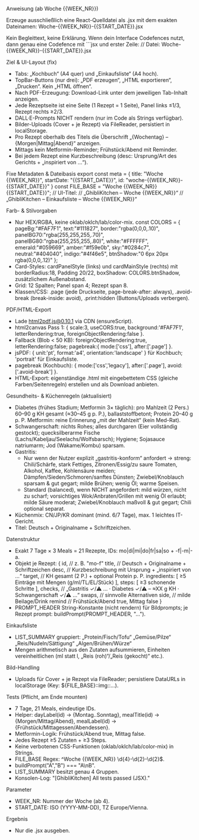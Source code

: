 Anweisung (ab Woche {{WEEK_NR}})

Erzeuge ausschließlich eine React-Quelldatei als .jsx mit dem exakten Dateinamen:
Woche-{{WEEK_NR}}-{{START_DATE}}.jsx

Kein Begleittext, keine Erklärung. Wenn dein Interface Codefences nutzt, dann genau eine Codefence mit ```jsx und erster Zeile:
 // Datei: Woche-{{WEEK_NR}}-{{START_DATE}}.jsx

Ziel & UI-Layout (fix)
- Tabs: „Kochbuch“ (A4 quer) und „Einkaufsliste“ (A4 hoch).
- TopBar-Buttons (nur drei): „PDF erzeugen“, „HTML exportieren“, „Drucken“. Kein „HTML öffnen“.
- Nach PDF-Erzeugung: Download-Link unter dem jeweiligen Tab-Inhalt anzeigen.
- Jede Rezeptseite ist eine Seite (1 Rezept = 1 Seite), Panel links ≤1/3, Rezept rechts ≥2/3.
- DALL·E-Prompts NICHT rendern (nur im Code als Strings verfügbar).
- Bilder-Uploads (Cover + je Rezept) via FileReader, persistiert in localStorage.
- Pro Rezept oberhalb des Titels die Überschrift „{Wochentag} – {Morgen|Mittag|Abend}“ anzeigen.
- Mittags kein Metformin-Reminder; Frühstück/Abend mit Reminder.
- Bei jedem Rezept eine Kurzbeschreibung (desc: Ursprung/Art des Gerichts + „inspiriert von …“).

Fixe Metadaten & Dateibasis
export const meta = { title: "Woche {{WEEK_NR}}", startDate: "{{START_DATE}}", id: "woche-{{WEEK_NR}}-{{START_DATE}}" }
const FILE_BASE = "Woche {{WEEK_NR}} {{START_DATE}}";
// UI-Titel:
//   „GhibliKitchen – Woche {{WEEK_NR}}“
//   „GhibliKitchen – Einkaufsliste – Woche {{WEEK_NR}}“

Farb- & Stilvorgaben
- Nur HEX/RGBA, keine oklab/oklch/lab/color-mix.
const COLORS = {
  pageBg:"#FAF7F1", text:"#111827", border:"rgba(0,0,0,.10)",
  panelBG70:"rgba(255,255,255,.70)", panelBG80:"rgba(255,255,255,.80)",
  white:"#FFFFFF", emerald:"#059669", amber:"#f59e0b",
  sky:"#0284c7", neutral:"#404040", indigo:"#4f46e5", btnShadow:"0 6px 20px rgba(0,0,0,.12)"
};
- Card-Styles: cardPanelStyle (links) und cardMainStyle (rechts) mit borderRadius:18, Padding 20/22, boxShadow: COLORS.btnShadow, zusätzlichem Außenabstand.
- Grid: 12 Spalten; Panel span 4; Rezept span 8.
- Klassen/CSS: .page (jede Druckseite, page-break-after: always), .avoid-break (break-inside: avoid), .print:hidden (Buttons/Uploads verbergen).

PDF/HTML-Export
- Lade html2pdf.js@0.10.1 via CDN (ensureScript).
- html2canvas Pass 1: { scale:3, useCORS:true, background:'#FAF7F1', letterRendering:true, foreignObjectRendering:false }.
- Fallback (Blob < 50 KB): foreignObjectRendering:true, letterRendering:false; pagebreak:{ mode:['css'], after:['.page'] }.
- jsPDF: { unit:'pt', format:'a4', orientation:'landscape' } für Kochbuch; 'portrait' für Einkaufsliste.
- pagebreak (Kochbuch): { mode:['css','legacy'], after:['.page'], avoid:['.avoid-break'] }.
- HTML-Export: eigenständige .html mit eingebettetem CSS (gleiche Farben/Seitenregeln) erstellen und als Download anbieten.

Gesundheits- & Küchenregeln (aktualisiert)
- Diabetes (frühes Stadium; Metformin 3× täglich): pro Mahlzeit (2 Pers.) 60–90 g KH gesamt (≈30–45 g p. P.), ballaststoffbetont; Protein 20–40 g p. P. Metformin: reine Erinnerung „mit der Mahlzeit“ (kein Med-Rat).
- Schwangerschaft: nichts Rohes; alles durchgaren (Eier vollständig gestockt); quecksilberarme Fische (Lachs/Kabeljau/Seelachs/Wolfsbarsch); Hygiene; Sojasauce natriumarm; Jod (Wakame/Kombu) sparsam.
- Gastritis:
  - Nur wenn der Nutzer explizit „gastritis-konform“ anfordert → streng: Chili/Schärfe, stark Fettiges, Zitronen/Essig/zu saure Tomaten, Alkohol, Kaffee, Kohlensäure meiden; Dämpfen/Sieden/Schmoren/sanftes Dünsten; Zwiebel/Knoblauch sparsam & gut gegart; milde Brühen; wenig Öl; warme Speisen.
  - Standard (balanced), wenn NICHT angefordert: mild würzen, nicht zu scharf; vorsichtiges Wok/Anbraten/Grillen mit wenig Öl erlaubt; milde Säure moderat; Zwiebel/Knoblauch maßvoll & gut gegart; Chili optional separat.
- Küchenmix: CN/JP/KR dominant (mind. 6/7 Tage), max. 1 leichtes IT-Gericht.
- Titel: Deutsch + Originalname + Schriftzeichen.

Datenstruktur
- Exakt 7 Tage × 3 Meals = 21 Rezepte, IDs: mo|di|mi|do|fr|sa|so + -f|-m|-a.
- Objekt je Rezept:
{
  id,      // z. B. "mo-f"
  title,   // Deutsch + Originalname + Schriftzeichen
  desc,    // Kurzbeschreibung mit Ursprung + „inspiriert von …“
  target,  // KH gesamt (2 P.) + optional Protein p. P.
  ingredients: [ ≥5 Einträge mit Mengen (g/ml/TL/EL/Stück) ],
  steps: [ ≥3 schonende Schritte ],
  checks,  // „Gastritis ✓/⚠︎ … · Diabetes ✓/⚠︎ – ≈XX g KH · Schwangerschaft ✓/⚠︎ …“
  swaps,   // sinnvolle Alternativen
  side,    // milde Beilage/Drink
  remind   // Frühstück/Abend true, Mittag false
}
- PROMPT_HEADER String-Konstante (nicht rendern) für Bildprompts; je Rezept prompt: buildPrompt(PROMPT_HEADER, "...").

Einkaufsliste
- LIST_SUMMARY gruppiert:
  „Protein/Fisch/Tofu“
  „Gemüse/Pilze“
  „Reis/Nudeln/Sättigung“
  „Algen/Brühen/Würze“
- Mengen arithmetisch aus den Zutaten aufsummieren, Einheiten vereinheitlichen (ml statt l, „Reis (roh)“/„Reis (gekocht)“ etc.).

Bild-Handling
- Uploads für Cover + je Rezept via FileReader; persistiere DataURLs in localStorage (Key: ${FILE_BASE}::img::...).

Tests (Pflicht, am Ende mounten)
- 7 Tage, 21 Meals, eindeutige IDs.
- Helper: dayLabel(id) → {Montag..Sonntag}, mealTitle(id) → {Morgen/Mittag/Abend}, mealLabel(id) → {Frühstück/Mittagessen/Abendessen}.
- Metformin-Logik: Frühstück/Abend true, Mittag false.
- Jedes Rezept ≥5 Zutaten + ≥3 Steps.
- Keine verbotenen CSS-Funktionen (oklab/oklch/lab/color-mix) in Strings.
- FILE_BASE Regex: ^Woche {{WEEK_NR}} \d{4}-\d{2}-\d{2}$.
- buildPrompt("A","B") === "A\nB".
- LIST_SUMMARY besitzt genau 4 Gruppen.
- Konsolen-Log: "[GhibliKitchen] All tests passed (JSX)."

Parameter
- WEEK_NR: Nummer der Woche (ab 4).
- START_DATE: ISO (YYYY-MM-DD), TZ Europe/Vienna.

Ergebnis
- Nur die .jsx ausgeben.

